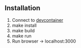 ## Installation

1. Connect to [devcontainer](https://code.visualstudio.com/docs/devcontainers/containers)
2. make install
3. make build
4. make run
5. Run browser -> localhost:3000
